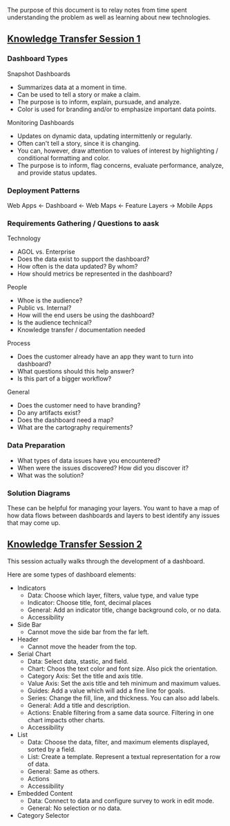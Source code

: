 The purpose of this document is to relay notes from time spent understanding the problem as well as learning about new technologies.

## [Knowledge Transfer Session 1](https://esriis-my.sharepoint.com/personal/juli7742_esri_com/_layouts/15/stream.aspx?id=%2Fpersonal%2Fjuli7742%5Fesri%5Fcom%2FDocuments%2FRecordings%2FKnowledge%20Transfer%20Session%201%2D20250114%5F090836%2DMeeting%20Recording%201%2Emp4&nav=eyJyZWZlcnJhbEluZm8iOnsicmVmZXJyYWxBcHAiOiJTdHJlYW1XZWJBcHAiLCJyZWZlcnJhbFZpZXciOiJTaGFyZURpYWxvZy1MaW5rIiwicmVmZXJyYWxBcHBQbGF0Zm9ybSI6IldlYiIsInJlZmVycmFsTW9kZSI6InZpZXcifX0&referrer=StreamWebApp%2EWeb&referrerScenario=AddressBarCopied%2Eview%2E70d45334%2Dc5ce%2D4150%2Db744%2D4abc4e9f20dc&ga=1)

### Dashboard Types
Snapshot Dashboards
* Summarizes data at a moment in time.
* Can be used to tell a story or make a claim.
* The purpose is to inform, explain, pursuade, and analyze.
* Color is used for branding and/or to emphasize important data points.

Monitoring Dashboards
* Updates on dynamic data, updating intermittenly or regularly.
* Often can't tell a story, since it is changing.
* You can, however, draw attention to values of interest by highlighting / conditional formatting and color.
* The purpose is to inform, flag concerns, evaluate performance, analyze, and provide status updates.

### Deployment Patterns

Web Apps <- Dashboard <- Web Maps <- Feature Layers -> Mobile Apps

### Requirements Gathering / Questions to aask

Technology
* AGOL vs. Enterprise
* Does the data exist to support the dashboard?
* How often is the data updated? By whom?
* How should metrics be represented in the dashboard?

People
* Whoe is the audience?
* Public vs. Internal?
* How will the end users be using the dashboard?
* Is the audience technical?
* Knowledge transfer / documentation needed

Process
* Does the customer already have an app they want to turn into dashboard?
* What questions should this help answer?
* Is this part of a bigger workflow?

General 
* Does the customer need to have branding?
* Do any artifacts exist?
* Does the dashboard need a map?
* What are the cartography requirements?

### Data Preparation

* What types of data issues have you encountered?
* When were the issues discovered? How did you discover it?
* What was the solution?

### Solution Diagrams

These can be helpful for managing your layers. You want to have a map of how data flows between dashboards and layers to best identify any issues that may come up.

## [Knowledge Transfer Session 2](https://esriis-my.sharepoint.com/personal/juli7742_esri_com/_layouts/15/stream.aspx?id=%2Fpersonal%2Fjuli7742%5Fesri%5Fcom%2FDocuments%2FRecordings%2FKnowledge%20Transfer%20Session%202%2D20250128%5F090703%2DMeeting%20Recording%201%2Emp4&nav=eyJyZWZlcnJhbEluZm8iOnsicmVmZXJyYWxBcHAiOiJTdHJlYW1XZWJBcHAiLCJyZWZlcnJhbFZpZXciOiJTaGFyZURpYWxvZy1MaW5rIiwicmVmZXJyYWxBcHBQbGF0Zm9ybSI6IldlYiIsInJlZmVycmFsTW9kZSI6InZpZXcifX0&referrer=StreamWebApp%2EWeb&referrerScenario=AddressBarCopied%2Eview%2E469344d7%2D11a9%2D4265%2D836b%2D887b06644381&ga=1)

This session actually walks through the development of a dashboard. 

Here are some types of dashboard elements:
* Indicators
    * Data: Choose which layer, filters, value type, and value type
    * Indicator: Choose title, font, decimal places
    * General: Add an indicator title, change background colo, or no data.
    * Accessibility
* Side Bar
    * Cannot move the side bar from the far left.
* Header
    * Cannot move the header from the top.
* Serial Chart
    * Data: Select data, stastic, and field. 
    * Chart: Choos the text color and font size. Also pick the orientation.
    * Category Axis: Set the title and axis title.
    * Value Axis: Set the axis title and teh minimum and maximum values.
    * Guides: Add a value which will add a fine line for goals.
    * Series: Change the fill, line, and thickness. You can also add labels.
    * General: Add a title and description.
    * Actions: Enable filtering from a same data source. Filtering in one chart impacts other charts.
    * Accessibility
* List
    * Data: Choose the data, filter, and maximum elements displayed, sorted by a field.
    * List: Create a template. Represent a textual representation for a row of data.
    * General: Same as others.
    * Actions
    * Accessibility
* Embedded Content
    * Data: Connect to data and configure survey to work in edit mode.
    * General: No selection or no data. 
* Category Selector
